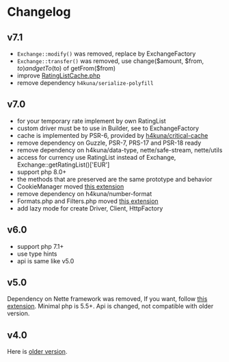 # Changelog

## v7.1
- `Exchange::modify()` was removed, replace by ExchangeFactory
- `Exchange::transfer()` was removed, use change($amount, $from, $to) and getTo($to) of getFrom($from)
- improve [RatingListCache.php](./src/RatingList/RatingListCache.php)
- remove dependency `h4kuna/serialize-polyfill`

## v7.0

- for your temporary rate implement by own RatingList
- custom driver must be to use in Builder, see to ExchangeFactory
- cache is implemented by PSR-6, provided by [h4kuna/critical-cache](//github.com/h4kuna/critical-cache)
- remove dependency on Guzzle, PSR-7, PRS-17 and PSR-18 ready
- remove dependency on h4kuna/data-type, nette/safe-stream, nette/utils
- access for currency use RatingList instead of Exchange, Exchange::getRatingList()['EUR']
- support php 8.0+
- the methods that are preserved are the same prototype and behavior
- CookieManager moved [this extension](//github.com/h4kuna/exchange-nette)
- remove dependency on h4kuna/number-format
- Formats.php and Filters.php moved [this extension](//github.com/h4kuna/exchange-nette)
- add lazy mode for create Driver, Client, HttpFactory

## v6.0

- support php 7.1+
- use type hints
- api is same like v5.0


## v5.0

Dependency on Nette framework was removed, If you want, follow [this extension](//github.com/h4kuna/exchange-nette). Minimal php is 5.5+. Api is changed, not compatible with older version.


## v4.0

Here is [older version](//github.com/h4kuna/exchange/tree/v4.2.2).
